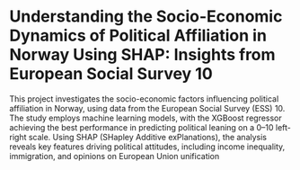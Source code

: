 # Understanding the Socio-Economic Dynamics of Political Affiliation in Norway Using SHAP: Insights from European Social Survey 10
This project investigates the socio-economic factors influencing political affiliation in Norway, using data from the European Social Survey (ESS) 10. The study employs machine learning models, with the XGBoost regressor achieving the best performance in predicting political leaning on a 0–10 left-right scale. Using SHAP (SHapley Additive exPlanations), the analysis reveals key features driving political attitudes, including income inequality, immigration, and opinions on European Union unification
